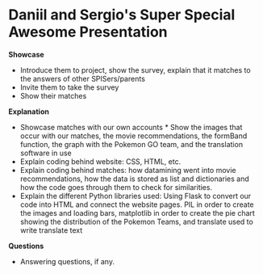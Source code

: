# Daniil and Sergio's Super Special Awesome Presentation

__Showcase__
* Introduce them to project, show the survey, explain that it matches to the answers of other SPISers/parents
* Invite them to take the survey
* Show their matches

__Explanation__
* Showcase matches with our own accounts
       * Show the images that occur with our matches, the movie recommendations, the formBand function, the graph with the Pokemon GO team, and the translation software in use
* Explain coding behind website: CSS, HTML, etc. 
* Explain coding behind matches: how datamining went into movie recommendations, how the data is stored as list and dictionaries and how the code  goes through them to check for similarities.
* Explain the different Python libraries used: Using Flask to convert our code into HTML and connect the website pages. PIL in order to create the images and loading bars, matplotlib in order to create the pie chart showing the distribution of the Pokemon Teams, and translate used to write translate text


__Questions__
* Answering questions, if any.

